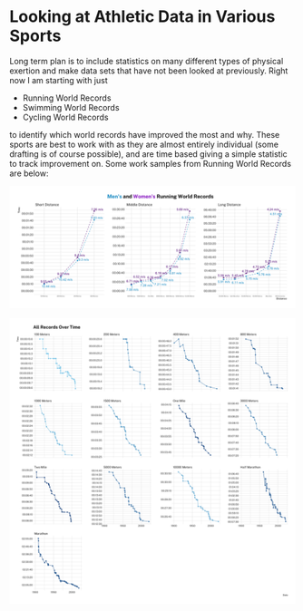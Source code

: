 # Looking at Athletic Data in Various Sports

Long term plan is to include statistics on many different types of physical exertion and make data sets that have not been looked at previously. Right now I am starting with just 

- Running World Records
- Swimming World Records
- Cycling World Records

to identify which world records have improved the most and why. These sports are best to work with as they are almost entirely individual (some drafting is of course possible), and are time based giving a simple statistic to track improvement on. Some work samples from Running World Records are below:

![](https://github.com/dungates/Athletics/blob/master/Images/MensWomensRecordPace)

![](https://github.com/dungates/Athletics/blob/master/Images/AllRecordsOverTime)

